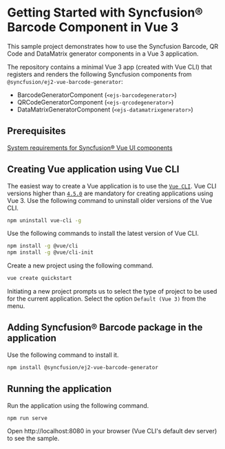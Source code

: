 # Getting Started with Syncfusion® Barcode Component in Vue 3

This sample project demonstrates how to use the Syncfusion Barcode, QR Code and DataMatrix generator components in a Vue 3 application.

The repository contains a minimal Vue 3 app (created with Vue CLI) that registers and renders the following Syncfusion components from `@syncfusion/ej2-vue-barcode-generator`:

- BarcodeGeneratorComponent (`<ejs-barcodegenerator>`)
- QRCodeGeneratorComponent (`<ejs-qrcodegenerator>`)
- DataMatrixGeneratorComponent (`<ejs-datamatrixgenerator>`)

## Prerequisites

[System requirements for Syncfusion® Vue UI components](https://ej2.syncfusion.com/vue/documentation/system-requirements/)

## Creating Vue application using Vue CLI

The easiest way to create a Vue application is to use the [`Vue CLI`](https://github.com/vuejs/vue-cli). Vue CLI versions higher than [`4.5.0`](https://v3.vuejs.org/guide/migration/introduction.html#vue-cli) are mandatory for creating applications using Vue 3. Use the following command to uninstall older versions of the Vue CLI.

```bash
npm uninstall vue-cli -g
```

Use the following commands to install the latest version of Vue CLI.

```bash
npm install -g @vue/cli
npm install -g @vue/cli-init
```

Create a new project using the following command.

```bash
vue create quickstart

```

Initiating a new project prompts us to select the type of project to be used for the current application. Select the option `Default (Vue 3)` from the menu.


## Adding Syncfusion® Barcode package in the application

Use the following command to install it.

```bash
npm install @syncfusion/ej2-vue-barcode-generator
```

## Running the application

Run the application using the following command.

```bash
npm run serve
```

Open http://localhost:8080 in your browser (Vue CLI's default dev server) to see the sample.

